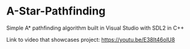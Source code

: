 # A-Star-Pathfinding
Simple A* pathfinding algorithm built in Visual Studio with SDL2 in C++


Link to video that showcases project: https://youtu.be/E38It46olU8
